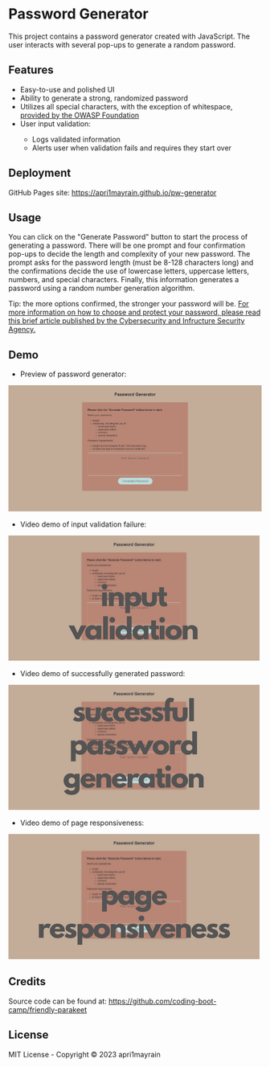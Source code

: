 # Password Generator

This project contains a password generator created with JavaScript. The user interacts with several pop-ups to generate a random password.

## Features

<ul>
  <li>Easy-to-use and polished UI</li>
  <li>Ability to generate a strong, randomized password</li>
  <li>Utilizes all special characters, with the exception of whitespace, <a href="https://www.owasp.org/index.php/Password_special_characters">provided by the OWASP Foundation</a></li>
  <li>User input validation:</li>
  <ul>
      <li>Logs validated information</li>
      <li>Alerts user when validation fails and requires they start over</li></ul>
</ul>

## Deployment

GitHub Pages site: https://apri1mayrain.github.io/pw-generator

## Usage
You can click on the "Generate Password" button to start the process of generating a password. There will be one prompt and four confirmation pop-ups to decide the length and complexity of your new password. The prompt asks for the password length (must be 8-128 characters long) and the confirmations decide the use of lowercase letters, uppercase letters, numbers, and special characters. Finally, this information generates a password using a random number generation algorithm.

Tip: the more options confirmed, the stronger your password will be. [For more information on how to choose and protect your password, please read this brief article published by the Cybersecurity and Infructure Security Agency.](https://www.cisa.gov/news-events/news/choosing-and-protecting-passwords)

## Demo

- Preview of password generator: 

 ![Password generator site](/assets/images/pwgen.png)

- Video demo of input validation failure:

[![Input validation failure](/assets/images/inputfail.png)](https://drive.google.com/file/d/1mPW1BBle27D1GYRLDu6hgFKVPsr3WITk/view)

- Video demo of successfully generated password:

[![Sucessfully generated password](/assets/images/inputsuccess.png)](https://drive.google.com/file/d/1137-befQzefGWxG_3-Z5TczorK4IXWcm/view)

- Video demo of page responsiveness:

[![Page responsiveness](/assets/images/responsiveness.png)](https://drive.google.com/file/d/12dSFN9ZyORp15_8P4ZRfIT82b-fhZraa/view)


## Credits

Source code can be found at: https://github.com/coding-boot-camp/friendly-parakeet

## License

MIT License - Copyright © 2023 apri1mayrain